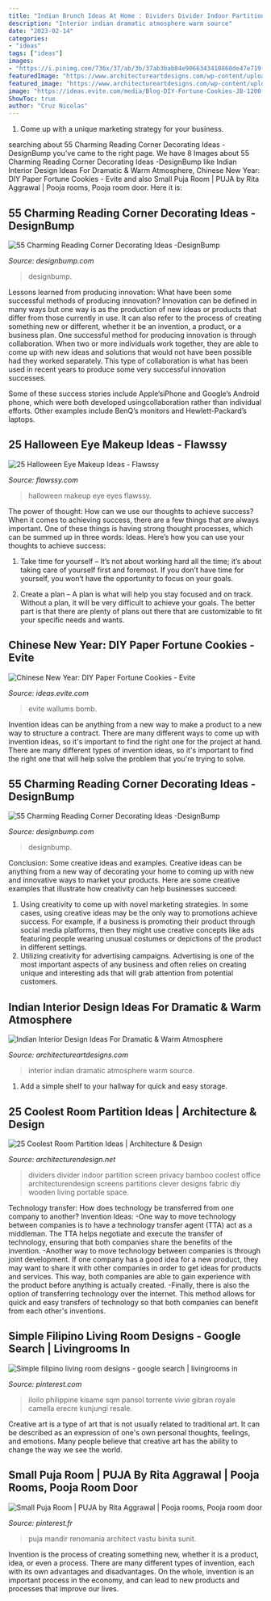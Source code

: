 ```yaml
---
title: "Indian Brunch Ideas At Home : Dividers Divider Indoor Partition Screen Privacy Bamboo Coolest Office Architecturendesign Screens Partitions Clever Designs Fabric Diy Wooden Living Portable Space"
description: "Interior indian dramatic atmosphere warm source"
date: "2023-02-14"
categories:
- "ideas"
tags: ["ideas"]
images:
- "https://i.pinimg.com/736x/37/ab/3b/37ab3bab84e9066343410860de47e719--puja-room-temple.jpg"
featuredImage: "https://www.architectureartdesigns.com/wp-content/uploads/2015/02/257.jpg"
featured_image: "https://www.architectureartdesigns.com/wp-content/uploads/2015/02/257.jpg"
image: "https://ideas.evite.com/media/Blog-DIY-Fortune-Cookies-JB-1200.jpg"
ShowToc: true
author: "Cruz Nicolas"
---
```



1. Come up with a unique marketing strategy for your business.

	

		
searching about 55 Charming Reading Corner Decorating Ideas -DesignBump you've came to the right page. We have 8 Images about 55 Charming Reading Corner Decorating Ideas -DesignBump like Indian Interior Design Ideas For Dramatic &amp; Warm Atmosphere, Chinese New Year: DIY Paper Fortune Cookies - Evite and also Small Puja Room | PUJA by Rita Aggrawal | Pooja rooms, Pooja room door. Here it is:
		
    
## 55 Charming Reading Corner Decorating Ideas -DesignBump

<img loading=lazy src="http://cdn.designbump.com/wp-content/uploads/2015/11/reading-corner-nook01.jpg" onerror="this.onerror=null;this.src='https://tse3.mm.bing.net/th?id=OIP.T3QBHOtwZOk8xHLgaKp-8gHaLn&amp;pid=15.1';" alt="55 Charming Reading Corner Decorating Ideas -DesignBump">

_Source: designbump.com_

>designbump. 

	

Lessons learned from producing innovation: What have been some successful methods of producing innovation?
Innovation can be defined in many ways but one way is as the production of new ideas or products that differ from those currently in use. It can also refer to the process of creating something new or different, whether it be an invention, a product, or a business plan.
One successful method for producing innovation is through collaboration. When two or more individuals work together, they are able to come up with new ideas and solutions that would not have been possible had they worked separately. This type of collaboration is what has been used in recent years to produce some very successful innovation successes.

Some of these success stories include Apple’siPhone and Google’s Android phone, which were both developed usingcollaboration rather than individual efforts. Other examples include BenQ’s monitors and Hewlett-Packard’s laptops.

    
## 25 Halloween Eye Makeup Ideas - Flawssy

<img loading=lazy src="http://flawssy.com/wp-content/uploads/2016/05/Spooky-Halloween-eyes-at-aer.jpg" onerror="this.onerror=null;this.src='https://tse3.mm.bing.net/th?id=OIP.C-7_16HVI7yEIcI-w49IwAHaMP&amp;pid=15.1';" alt="25 Halloween Eye Makeup Ideas - Flawssy">

_Source: flawssy.com_

>halloween makeup eye eyes flawssy. 

	

The power of thought: How can we use our thoughts to achieve success?
When it comes to achieving success, there are a few things that are always important. One of these things is having strong thought processes, which can be summed up in three words: Ideas. Here’s how you can use your thoughts to achieve success: 
1. Take time for yourself – It’s not about working hard all the time; it’s about taking care of yourself first and foremost. If you don’t have time for yourself, you won’t have the opportunity to focus on your goals.

2. Create a plan – A plan is what will help you stay focused and on track. Without a plan, it will be very difficult to achieve your goals. The better part is that there are plenty of plans out there that are customizable to fit your specific needs and wants.


    
## Chinese New Year: DIY Paper Fortune Cookies - Evite

<img loading=lazy src="https://ideas.evite.com/media/Blog-DIY-Fortune-Cookies-JB-1200.jpg" onerror="this.onerror=null;this.src='https://tse2.mm.bing.net/th?id=OIP.zVqJt1j8bOXhxEEWV7CB1AHaKF&amp;pid=15.1';" alt="Chinese New Year: DIY Paper Fortune Cookies - Evite">

_Source: ideas.evite.com_

>evite wallums bomb. 

	

Invention ideas can be anything from a new way to make a product to a new way to structure a contract. There are many different ways to come up with invention ideas, so it's important to find the right one for the project at hand. There are many different types of invention ideas, so it's important to find the right one that will help solve the problem that you're trying to solve.

    
## 55 Charming Reading Corner Decorating Ideas -DesignBump

<img loading=lazy src="http://cdn.designbump.com/wp-content/uploads/2015/11/reading-corner-nook09.jpg" onerror="this.onerror=null;this.src='https://tse2.mm.bing.net/th?id=OIP.4Ae_qFD_PhNIDTuw76pDRwHaLH&amp;pid=15.1';" alt="55 Charming Reading Corner Decorating Ideas -DesignBump">

_Source: designbump.com_

>designbump. 

	

Conclusion: Some creative ideas and examples.
Creative ideas can be anything from a new way of decorating your home to coming up with new and innovative ways to market your products. Here are some creative examples that illustrate how creativity can help businesses succeed:
1. Using creativity to come up with novel marketing strategies. In some cases, using creative ideas may be the only way to promotions achieve success. For example, if a business is promoting their product through social media platforms, then they might use creative concepts like ads featuring people wearing unusual costumes or depictions of the product in different settings.
2. Utilizing creativity for advertising campaigns. Advertising is one of the most important aspects of any business and often relies on creating unique and interesting ads that will grab attention from potential customers.

    
## Indian Interior Design Ideas For Dramatic &amp; Warm Atmosphere

<img loading=lazy src="https://www.architectureartdesigns.com/wp-content/uploads/2015/02/257.jpg" onerror="this.onerror=null;this.src='https://tse2.mm.bing.net/th?id=OIP.l5fYCdsAVwNEK0NjJoXkAAHaF4&amp;pid=15.1';" alt="Indian Interior Design Ideas For Dramatic &amp; Warm Atmosphere">

_Source: architectureartdesigns.com_

>interior indian dramatic atmosphere warm source. 

	

1. Add a simple shelf to your hallway for quick and easy storage.

    
## 25 Coolest Room Partition Ideas | Architecture &amp; Design

<img loading=lazy src="https://cdn.architecturendesign.net/wp-content/uploads/2014/08/2239.jpg" onerror="this.onerror=null;this.src='https://tse1.mm.bing.net/th?id=OIP.ecpa_7Gskj2Q6siJYP2MYQAAAA&amp;pid=15.1';" alt="25 Coolest Room Partition Ideas | Architecture &amp; Design">

_Source: architecturendesign.net_

>dividers divider indoor partition screen privacy bamboo coolest office architecturendesign screens partitions clever designs fabric diy wooden living portable space. 

	

Technology transfer: How does technology be transferred from one company to another?
Invention Ideas: 
-One way to move technology between companies is to have a technology transfer agent (TTA) act as a middleman. The TTA helps negotiate and execute the transfer of technology, ensuring that both companies share the benefits of the invention. 
-Another way to move technology between companies is through joint development. If one company has a good idea for a new product, they may want to share it with other companies in order to get ideas for products and services. This way, both companies are able to gain experience with the product before anything is actually created. 
-Finally, there is also the option of transferring technology over the internet. This method allows for quick and easy transfers of technology so that both companies can benefit from each other's inventions.

    
## Simple Filipino Living Room Designs - Google Search | Livingrooms In

<img loading=lazy src="https://i.pinimg.com/736x/7c/72/58/7c72580261a2699552b787ac3078ca9d.jpg" onerror="this.onerror=null;this.src='https://tse3.mm.bing.net/th?id=OIP.OWpulf8pYuUZw_10d38mVgHaJ4&amp;pid=15.1';" alt="Simple filipino living room designs - google search | livingrooms in">

_Source: pinterest.com_

>iloilo philippine kisame sqm pansol torrente vivie gibran royale camella erecre kunjungi resale. 

	

Creative art is a type of art that is not usually related to traditional art. It can be described as an expression of one's own personal thoughts, feelings, and emotions. Many people believe that creative art has the ability to change the way we see the world.

    
## Small Puja Room | PUJA By Rita Aggrawal | Pooja Rooms, Pooja Room Door

<img loading=lazy src="https://i.pinimg.com/736x/37/ab/3b/37ab3bab84e9066343410860de47e719--puja-room-temple.jpg" onerror="this.onerror=null;this.src='https://tse3.mm.bing.net/th?id=OIP.3Xnp2rgcsD5oSTaPM40J2gHaKa&amp;pid=15.1';" alt="Small Puja Room | PUJA by Rita Aggrawal | Pooja rooms, Pooja room door">

_Source: pinterest.fr_

>puja mandir renomania architect vastu binita sunit. 

	

Invention is the process of creating something new, whether it is a product, idea, or even a process. There are many different types of invention, each with its own advantages and disadvantages. On the whole, invention is an important process in the economy, and can lead to new products and processes that improve our lives.

